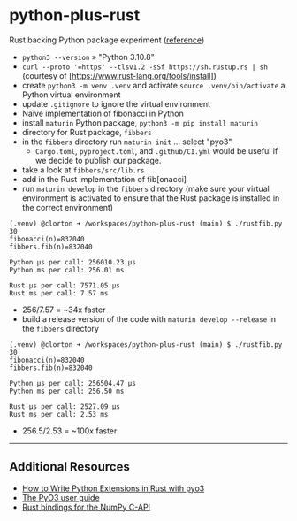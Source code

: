 # python-plus-rust

Rust backing Python package experiment ([reference](https://www.youtube.com/watch?v=jlWhnrk8go0))

* `python3 --version` » "Python 3.10.8"
* `curl --proto '=https' --tlsv1.2 -sSf https://sh.rustup.rs | sh` (courtesy of [https://www.rust-lang.org/tools/install])
* create `python3 -m venv .venv` and activate `source .venv/bin/activate` a Python virtual environment
* update `.gitignore` to ignore the virtual environment
* Naïve implementation of fibonacci in Python
* install `maturin` Python package, `python3 -m pip install maturin`
* directory for Rust package, `fibbers`
* in the `fibbers` directory run `maturin init` ... select "pyo3"
    * `Cargo.toml`, `pyproject.toml`, and `.github/CI.yml` would be useful if we decide to publish our package.
* take a look at `fibbers/src/lib.rs`
* add in the Rust implementation of fib[onacci]
* run `maturin develop` in the `fibbers` directory (make sure your virtual environment is activated to ensure that the Rust package is installed in the correct environment)

```shell
(.venv) @clorton ➜ /workspaces/python-plus-rust (main) $ ./rustfib.py 30
fibonacci(n)=832040
fibbers.fib(n)=832040

Python μs per call: 256010.23 μs
Python ms per call: 256.01 ms

Rust μs per call: 7571.05 μs
Rust ms per call: 7.57 ms
```

* 256/7.57 = ~34x faster
* build a release version of the code with `maturin develop --release` in the `fibbers` directory

```shell
(.venv) @clorton ➜ /workspaces/python-plus-rust (main) $ ./rustfib.py 30
fibonacci(n)=832040
fibbers.fib(n)=832040

Python μs per call: 256504.47 μs
Python ms per call: 256.50 ms

Rust μs per call: 2527.09 μs
Rust ms per call: 2.53 ms
```

* 256.5/2.53 = ~100x faster

----

## Additional Resources

* [How to Write Python Extensions in Rust with pyo3](https://www.infoworld.com/article/3687744/how-to-write-python-extensions-in-rust-with-pyo3.html)
* [The PyO3 user guide](https://pyo3.rs/v0.19.0/)
* [Rust bindings for the NumPy C-API](https://github.com/PyO3/rust-numpy)

